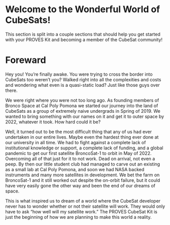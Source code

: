 # Welcome to the Wonderful World of CubeSats!
This section is split into a couple sections that should help you get started with your PROVES Kit and becoming a member of the CubeSat community! 

# Foreward 
Hey you! You’re finally awake. You were trying to cross the border into CubeSats too weren’t you? Walked right into all the complexities and costs and wondering what even is a quasi-static load? Just like those guys over there. 

We were right where you were not too long ago. As founding members of Bronco Space at Cal Poly Pomona we started our journey into the land of CubeSats as a group of extremely naive undergrads in Spring of 2019. We wanted to bring something with our names on it and get it to outer space by 2022, whatever it took. How hard could it be? 

Well, it turned out to be the most difficult thing that any of us had ever undertaken in our entire lives. Maybe even the hardest thing ever done at our university in all time. We had to fight against a complete lack of institutional knowledge or support, a complete lack of funding, and a global pandemic to get our first satellite BroncoSat-1 to orbit in May of 2022. Overcoming all of that just for it to not work. Dead on arrival, not even a peep. By then our little student club had managed to carve out an existing as a small lab at Cal Poly Pomona, and soon we had NASA backed instruments and many more satellites in development. We bet the farm on BroncoSat-1 and it still worked out despite the on-orbit failure, but it could have very easily gone the other way and been the end of our dreams of space.  

This is what inspired us to dream of a world where the CubeSat developer never has to wonder whether or not their satellite will work. They would only have to ask “how well will my satellite work.” The PROVES CubeSat Kit is just the beginning of how we are planning to make this world a reality. 
